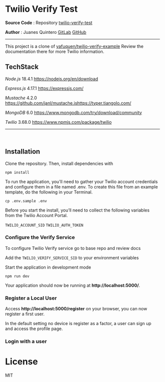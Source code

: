 # Twilio Verify Test


**Source Code** : Repository [twilio-verify-test](https://github.com/juanesquintero/twilio-verify-test)

**Author** : Juanes Quintero [GitLab](https://gitlab.com/juanesquintero) [GitHub](https://github.com/juanesquintero)

<hr>

This project is a clone of [yafuquen/twilio-verify-example](https://github.com/yafuquen/twilio-verify-example)
Review the documentation there for more Twilio information.

## TechStack

<i>Node.js</i> 18.4.1
https://nodejs.org/en/download

<i>Express.js</i> 4.17.1
https://expressjs.com/

<i>Mustache</i> 4.2.0
https://github.com/janl/mustache.jshttps://typer.tiangolo.com/

<i>MongoDB</i> 6.0
https://www.mongodb.com/try/download/community

<i>Twilio</i> 3.68.0
https://www.npmjs.com/package/twilio

---

<br>


## Installation

Clone the repository. Then, install dependencies with

`npm install`

To run the application, you'll need to gather your Twilio account credentials and configure them in a file named .env. To create this file from an example template, do the following in your Terminal.

`cp .env.sample .env`

Before you start the install, you’ll need to collect the following variables from the Twilio Account Portal.

`TWILIO_ACCOUNT_SID`
`TWILIO_AUTH_TOKEN`

### Configure the Verify Service

To configure Twilio Verify service go to base repo and review docs

Add the `TWILIO_VERIFY_SERVICE_SID` to your environment variables

Start the application in development mode

`npm run dev`


Your application should now be running at **http://localhost:5000/**.

### Register a Local User

Access **http://localhost:5000/register** on your browser, you can now register a first user.

In the default setting no device is register as a factor, a user can sign up and access the profile page.

### Login with a user


# License

MIT
